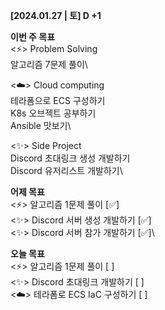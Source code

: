 



**[2024.01.27 | 토] D +1**

**이번 주 목표**\
  <⚡> Problem Solving\
      알고리즘 7문제 풀이\
  
  <☁️> Cloud computing\
      테라폼으로 ECS 구성하기\
      K8s 오브젝트 공부하기\
      Ansible 맛보기\

  <✨> Side Project\
      Discord 초대링크 생성 개발하기\
      Discord 유저리스트 개발하기\


**어제 목표**\
  <⚡️> 알고리즘 1문제 풀이        [✅]\
  <✨> Discord 서버 생성 개발하기 [✅]\
  <✨> Discord 서버 참가 개발하기 [✅]\


**오늘 목표**\
  <⚡️> 알고리즘 1문제 풀이        [  ]\
  <✨> Discord 초대링크 개발하기  [  ]\
  <☁️> 테라폼로 ECS IaC 구성하기  [  ]